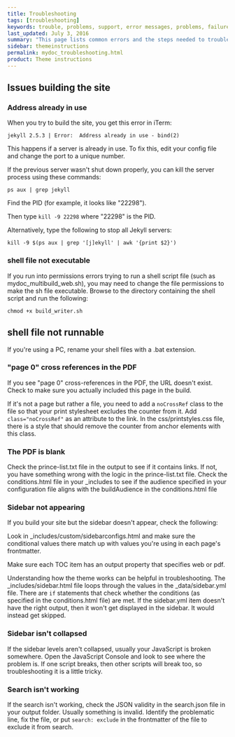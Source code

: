 ```yaml
---
title: Troubleshooting
tags: [troubleshooting]
keywords: trouble, problems, support, error messages, problems, failure, error, #fail
last_updated: July 3, 2016
summary: "This page lists common errors and the steps needed to troubleshoot them."
sidebar: themeinstructions
permalink: mydoc_troubleshooting.html
product: Theme instructions
---
```


## Issues building the site

### Address already in use

When you try to build the site, you get this error in iTerm:

```
jekyll 2.5.3 | Error:  Address already in use - bind(2)
```
This happens if a server is already in use. To fix this, edit your config file and change the port to a unique number.

If the previous server wasn't shut down properly, you can kill the server process using these commands:

`ps aux | grep jekyll`

Find the PID (for example, it  looks like "22298").

Then type `kill -9 22298` where "22298" is the PID.

Alternatively, type the following to stop all Jekyll servers:

```
kill -9 $(ps aux | grep '[j]ekyll' | awk '{print $2}')
```

### shell file not executable

If you run into permissions errors trying to run a shell script file (such as mydoc_multibuild_web.sh), you may need to change the file permissions to make the sh file executable. Browse to the directory containing the shell script and run the following:

```
chmod +x build_writer.sh
```

## shell file not runnable

If you're using a PC, rename your shell files with a .bat extension.

### "page 0" cross references in the PDF

If you see "page 0" cross-references in the PDF, the URL doesn't exist. Check to make sure you actually included this page in the build.

If it's not a page but rather a file, you need to add a `noCrossRef` class to the file so that your print stylesheet excludes the counter from it. Add `class="noCrossRef"` as an attribute to the link. In the css/printstyles.css file, there is a style that should remove the counter from anchor elements with this class.

### The PDF is blank

Check the prince-list.txt file in the output to see if it contains links. If not, you have something wrong with the logic in the prince-list.txt file. Check the conditions.html file in your \_includes to see if the audience specified in your configuration file aligns with the buildAudience in the conditions.html file

### Sidebar not appearing

If you build your site but the sidebar doesn't appear, check the following:

Look in \_includes/custom/sidebarconfigs.html and make sure the conditional values there match up with values you're using in each page's frontmatter.

Make sure each TOC item has an output property that specifies web or pdf.

Understanding how the theme works can be helpful in troubleshooting. The \_includes/sidebar.html file loops through the values in the \_data/sidebar.yml file. There are `if` statements that check whether the conditions (as specified in the conditions.html file) are met. If the sidebar.yml item doesn't have the right output, then it won't get displayed in the sidebar. It would instead get skipped.

### Sidebar isn't collapsed

If the sidebar levels aren't collapsed, usually your JavaScript is broken somewhere. Open the JavaScript Console and look to see where the problem is. If one script breaks, then other scripts will break too, so troubleshooting it is a little tricky.

### Search isn't working

If the search isn't working, check the JSON validity in the search.json file in your output folder. Usually something is invalid. Identify the problematic line, fix the file, or put `search: exclude` in the frontmatter of the file to exclude it from search.
